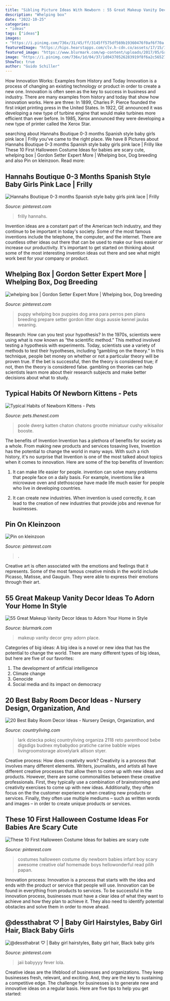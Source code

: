 ```yaml
---
title: "Sibling Picture Ideas With Newborn : 55 Great Makeup Vanity Decor Ideas To Adorn Your Home In Style"
description: "Whelping box"
date: "2022-10-25"
categories:
- "ideas"
tags: ["ideas"]
images:
- "https://i.pinimg.com/736x/31/45/ff/3145ff575df569b19360476f0af6f70a.jpg"
featuredImage: "https://hips.hearstapps.com/clv.h-cdn.co/assets/17/15/1492188504-dsc05734.jpg?crop=1.0xw:1xh;center,top&amp;resize=768:*"
featured_image: "https://www.blurmark.com/wp-content/uploads/2017/05/Grey-White-Makeup-Vanity.jpg"
image: "https://i.pinimg.com/736x/1d/04/37/1d04370526283919f8f6a2c565278594.jpg"
ShowToc: true
author: "Guido Schiller"
---
```



How Innovation Works: Examples from History and Today
Innovation is a process of changing an existing technology or product in order to create a new one. Innovation is often seen as the key to success in business and industry. There are many examples from history and today that show how innovation works. Here are three: 
In 1899, Charles P. Pierce founded the first inkjet printing press in the United States.
In 1922, GE announced it was developing a new type of turbine engine that would make turbines more efficient than ever before. 
In 1985, Xerox announced they were developing a new type of printer called the Xerox Star.

	

		
searching about Hannahs Boutique 0-3 months Spanish style baby girls pink lace | Frilly you've came to the right place. We have 8 Pictures about Hannahs Boutique 0-3 months Spanish style baby girls pink lace | Frilly like These 10 First Halloween Costume Ideas for babies are scary cute, whelping box | Gordon Setter Expert More | Whelping box, Dog breeding and also Pin on kleinzoon. Read more:
		
    
## Hannahs Boutique 0-3 Months Spanish Style Baby Girls Pink Lace | Frilly

<img loading=lazy src="https://i.pinimg.com/736x/4c/c4/72/4cc472ac757035ff72fac1ec88249c69.jpg" onerror="this.onerror=null;this.src='https://tse3.mm.bing.net/th?id=OIP.d0-fWfd_5ttmYxRq0iAglQHaJ6&amp;pid=15.1';" alt="Hannahs Boutique 0-3 months Spanish style baby girls pink lace | Frilly">

_Source: pinterest.com_

>frilly hannahs. 

	

Invention ideas are a constant part of the American tech industry, and they continue to be important in today's society. Some of the most famous inventions include the telephone, the computer, and the internet. There are countless other ideas out there that can be used to make our lives easier or increase our productivity. It's important to get started on thinking about some of the most interesting invention ideas out there and see what might work best for your company or product.

    
## Whelping Box | Gordon Setter Expert More | Whelping Box, Dog Breeding

<img loading=lazy src="https://i.pinimg.com/736x/96/23/e7/9623e7cbba121f1fd5338d90b1ca8fcf.jpg" onerror="this.onerror=null;this.src='https://tse1.mm.bing.net/th?id=OIP.bcoPcWo5JZCiwyRlL8jjAAAAAA&amp;pid=15.1';" alt="whelping box | Gordon Setter Expert More | Whelping box, Dog breeding">

_Source: pinterest.com_

>puppy whelping box puppies dog area para perros pen plans breeding prepare setter gordon litter dogs aussie kennel jaulas weaning. 

	

Research: How can you test your hypothesis?
In the 1970s, scientists were using what is now known as “the scientific method.” This method involved testing a hypothesis with experiments. Today, scientists use a variety of methods to test their hypotheses, including “gambling on the theory.” In this technique, people bet money on whether or not a particular theory will be proven true. If the bet is successful, then the theory is considered true; if not, then the theory is considered false. gambling on theories can help scientists learn more about their research subjects and make better decisions about what to study.

    
## Typical Habits Of Newborn Kittens - Pets

<img loading=lazy src="https://img-aws.ehowcdn.com/600x600p/photos.demandstudios.com/getty/article/165/247/83454824_XS.jpg" onerror="this.onerror=null;this.src='https://tse4.mm.bing.net/th?id=OIP.QXenoZ2O78QBUlNuoTsrqgAAAA&amp;pid=15.1';" alt="Typical Habits of Newborn Kittens - Pets">

_Source: pets.thenest.com_

>poole dwerg katten chaton chatons grootte miniatuur cushy wikisailor booste. 

	

The benefits of Invention
Invention has a plethora of benefits for society as a whole. From making new products and services tosaving lives, Invention has the potential to change the world in many ways. With such a rich history, it's no surprise that Invention is one of the most talked about topics when it comes to innovation. Here are some of the top benefits of Invention: 
1. It can make life easier for people. invention can solve many problems that people face on a daily basis. For example, inventions like a microwave oven and stethoscope have made life much easier for people who live in developing countries.

2. It can create new industries. When invention is used correctly, it can lead to the creation of new industries that provide jobs and revenue for businesses.

    
## Pin On Kleinzoon

<img loading=lazy src="https://i.pinimg.com/736x/4f/1f/54/4f1f541e64f5f46d8ab4cf16f5ed3385.jpg" onerror="this.onerror=null;this.src='https://tse4.mm.bing.net/th?id=OIP.c-OwHROaQ_FKvpp7v25sggAAAA&amp;pid=15.1';" alt="Pin on kleinzoon">

_Source: pinterest.com_

>. 

	

Creative art is often associated with the emotions and feelings that it represents. Some of the most famous creative minds in the world include Picasso, Matisse, and Gauguin. They were able to express their emotions through their art.

    
## 55 Great Makeup Vanity Decor Ideas To Adorn Your Home In Style

<img loading=lazy src="https://www.blurmark.com/wp-content/uploads/2017/05/Grey-White-Makeup-Vanity.jpg" onerror="this.onerror=null;this.src='https://tse4.mm.bing.net/th?id=OIP.OhPOZgwiwY1WzrPkir9D3wHaHa&amp;pid=15.1';" alt="55 Great Makeup Vanity Decor Ideas to Adorn Your Home in Style">

_Source: blurmark.com_

>makeup vanity decor grey adorn place. 

	

Categories of big ideas:
A big idea is a novel or new idea that has the potential to change the world. There are many different types of big ideas, but here are five of our favorites: 
1. The development of artificial intelligence 
2. Climate change 
3. Genocide 
4. Social media and its impact on democracy 

    
## 20 Best Baby Room Decor Ideas - Nursery Design, Organization, And

<img loading=lazy src="https://hips.hearstapps.com/clv.h-cdn.co/assets/17/15/1492188504-dsc05734.jpg?crop=1.0xw:1xh;center,top&amp;resize=768:*" onerror="this.onerror=null;this.src='https://tse3.mm.bing.net/th?id=OIP.9pIQ2zUJa0YS4VX35mTmCgHaLH&amp;pid=15.1';" alt="20 Best Baby Room Decor Ideas - Nursery Design, Organization, and">

_Source: countryliving.com_

>lark dziecka pokoj countryliving organiza 2118 reto parenthood bebe digsdigs budnex mybabydoo pratiche carine babble wipes livingroomstorage alovelylark allison styer. 

	

Creative process: How does creativity work?
Creativity is a process that involves many different elements. Writers, journalists, and artists all have different creative processes that allow them to come up with new ideas and products. However, there are some commonalities between these creative professionals. First, they typically use a combination of brainstorming and creativity exercises to come up with new ideas. Additionally, they often focus on the the customer experience when creating new products or services. Finally, they often use multiple mediums – such as written words and images – in order to create unique products or services.

    
## These 10 First Halloween Costume Ideas For Babies Are Scary Cute

<img loading=lazy src="https://i.pinimg.com/736x/1d/04/37/1d04370526283919f8f6a2c565278594.jpg" onerror="this.onerror=null;this.src='https://tse2.mm.bing.net/th?id=OIP.Hdp-MG1PYlVch4tZsaHHgAHaLW&amp;pid=15.1';" alt="These 10 First Halloween Costume Ideas for babies are scary cute">

_Source: pinterest.com_

>costumes halloween costume diy newborn babies infant boy scary awesome creative olaf homemade boys hellowonderful read pilih papan. 

	

Innovation process:
Innovation is a process that starts with the idea and ends with the product or service that people will use. Innovation can be found in everything from products to services. To be successful in the innovation process, businesses must have a clear idea of what they want to achieve and how they plan to achieve it. They also need to identify potential obstacles and solve them in order to move ahead.

    
## @dessthabrat ♡ | Baby Girl Hairstyles, Baby Girl Hair, Black Baby Girls

<img loading=lazy src="https://i.pinimg.com/736x/31/45/ff/3145ff575df569b19360476f0af6f70a.jpg" onerror="this.onerror=null;this.src='https://tse4.mm.bing.net/th?id=OIP.SBBzCAS4VeluSHNJm_cdfwHaJ4&amp;pid=15.1';" alt="@dessthabrat ♡ | Baby girl hairstyles, Baby girl hair, Black baby girls">

_Source: pinterest.com_

>jaii babyyyy fever lola. 

	

Creative ideas are the lifeblood of businesses and organizations. They keep businesses fresh, relevant, and exciting. And, they are the key to sustaining a competitive edge. The challenge for businesses is to generate new and innovative ideas on a regular basis. Here are five tips to help you get started:

